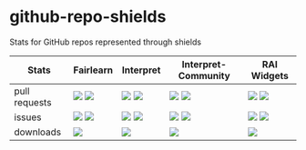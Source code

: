 # github-repo-shields

Stats for GitHub repos represented through shields

| Stats | Fairlearn | Interpret | Interpret-Community | RAI Widgets |
| ---   | ---       | ---       | ---                 | ---         |
| pull requests | ![](https://img.shields.io/github/issues-pr/fairlearn/fairlearn?label=%20&style=for-the-badge) ![](https://img.shields.io/github/issues-pr-closed/fairlearn/fairlearn?label=%20&style=for-the-badge) | ![](https://img.shields.io/github/issues-pr/interpretml/interpret?label=%20&style=for-the-badge) ![](https://img.shields.io/github/issues-pr-closed/interpretml/interpret?label=%20&style=for-the-badge) | ![](https://img.shields.io/github/issues-pr/interpretml/interpret-community?label=%20&style=for-the-badge) ![](https://img.shields.io/github/issues-pr-closed/interpretml/interpret-community?label=%20&style=for-the-badge) | ![](https://img.shields.io/github/issues-pr/microsoft/responsible-ai-widgets?label=%20&style=for-the-badge) ![](https://img.shields.io/github/issues-pr-closed/microsoft/responsible-ai-widgets?label=%20&style=for-the-badge) |
| issues | ![](https://img.shields.io/github/issues/fairlearn/fairlearn?label=%20&style=for-the-badge) ![](https://img.shields.io/github/issues-closed/fairlearn/fairlearn?label=%20&style=for-the-badge) | ![](https://img.shields.io/github/issues/interpretml/interpret?label=%20&style=for-the-badge) ![](https://img.shields.io/github/issues-closed/interpretml/interpret?label=%20&style=for-the-badge) | ![](https://img.shields.io/github/issues/interpretml/interpret-community?label=%20&style=for-the-badge) ![](https://img.shields.io/github/issues-closed/interpretml/interpret-community?label=%20&style=for-the-badge) | ![](https://img.shields.io/github/issues/microsoft/responsible-ai-widgets?label=%20&style=for-the-badge) ![](https://img.shields.io/github/issues-closed/microsoft/responsible-ai-widgets?label=%20&style=for-the-badge) |
| downloads | ![](https://img.shields.io/pypi/dm/fairlearn?label=%20&style=for-the-badge) | ![](https://img.shields.io/pypi/dm/interpret?label=%20&style=for-the-badge) | ![](https://img.shields.io/pypi/dm/interpret-community?label=%20&style=for-the-badge) | ![](https://img.shields.io/pypi/dm/raiwidgets?label=%20&style=for-the-badge) |